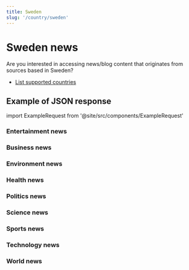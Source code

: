 ```yaml
---
title: Sweden
slug: '/country/sweden'
---
```


# Sweden news

Are you interested in accessing news/blog content that originates from sources based in Sweden?

- [List supported countries](/get-articles/countries)

## Example of JSON response

import ExampleRequest from '@site/src/components/ExampleRequest'

### Entertainment news
<ExampleRequest url="https://api.apitube.io/v1/news/articles?limit=2&category=news/Arts_and_Entertainment&country=se"></ExampleRequest>

### Business news
<ExampleRequest url="https://api.apitube.io/v1/news/articles?limit=2&category=news/Business&country=se"></ExampleRequest>

### Environment news
<ExampleRequest url="https://api.apitube.io/v1/news/articles?limit=2&category=news/Environment&country=se"></ExampleRequest>

### Health news
<ExampleRequest url="https://api.apitube.io/v1/news/articles?limit=2&category=news/Health&country=se"></ExampleRequest>

### Politics news
<ExampleRequest url="https://api.apitube.io/v1/news/articles?limit=2&category=news/Politics&country=se"></ExampleRequest>

### Science news
<ExampleRequest url="https://api.apitube.io/v1/news/articles?limit=2&category=news/Science&country=se"></ExampleRequest>

### Sports news
<ExampleRequest url="https://api.apitube.io/v1/news/articles?limit=2&category=news/Sports&country=se"></ExampleRequest>

### Technology news
<ExampleRequest url="https://api.apitube.io/v1/news/articles?limit=2&category=news/Technology&country=se"></ExampleRequest>

### World news
<ExampleRequest url="https://api.apitube.io/v1/news/articles?limit=2&category=news/World&country=se"></ExampleRequest>
